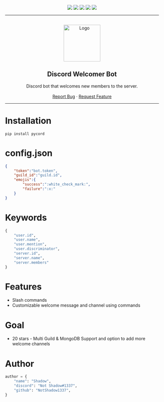 <div id="top"></div>
<p align="center">
  <img src="https://img.shields.io/github/contributors/NotShadow1337/Discord-welcome-bot.svg?style=for-the-badge"/>
  <img src="https://img.shields.io/github/forks/NotShadow1337/Discord-welcome-bot.svg?style=for-the-badge"/>
  <img src="https://img.shields.io/github/stars/NotShadow1337/Discord-welcome-bot.svg?style=for-the-badge"/>
  <img src="https://img.shields.io/github/issues/NotShadow1337/Discord-welcome-bot.svg?style=for-the-badge"/>
  <img src="https://img.shields.io/github/license/NotShadow1337/Discord-welcome-bot.svg?style=for-the-badge"/>
</p>  
  
---------------------------------------
  
<br/>
<div align="center">
  <a href="https://github.com/NotShadow1337/Discord-welcome-bot">
    <img src="https://discord.com/assets/9f6f9cd156ce35e2d94c0e62e3eff462.png" alt="Logo" width="120" height="120">
  </a>
  
  <h2 align="center">Discord Welcomer Bot</h3>

  <p align="center">
    Discord bot that welcomes new members to the server.
    <br />
    <br />
    <a href="https://github.com/NotShadow1337/Discord-welcome-bot/issues">Report Bug</a>
    ·
    <a href="https://github.com/NotShadow1337/Discord-welcome-bot/issues">Request Feature</a>
  </p>
</div>

---------------------------------------
# Installation
```
pip install pycord
```
# config.json
```json
{
    "token":"bot.token",
    "guild_id":"guild.id",
    "emojis":{
        "success":":white_check_mark:",
        "failure":":x:"
    }
}
```

# Keywords
```python
{
    "user.id",
    "user.name",
    "user.mention",
    "user.discriminator",
    "server.id",
    "server.name",
    "server.members"
}
```

# Features

- Slash commands
- Customizable welcome message and channel using commands

# Goal
- 20 stars - Multi Guild & MongoDB Support and option to add more welcome channels

# Author

```py
author = {
    "name": "Shadow",
    "discord": "Not Shadow#1337",
    "github": "NotShadow1337",
}
```
